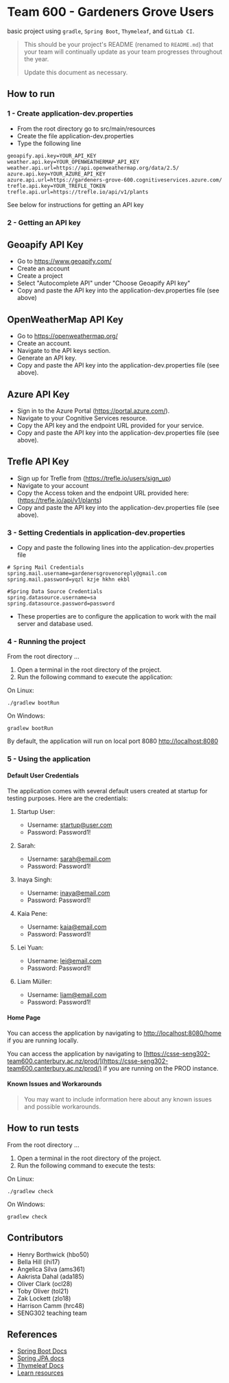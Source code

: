 # Team 600 - Gardeners Grove Users
basic project using ```gradle```, ```Spring Boot```, ```Thymeleaf```, and ```GitLab CI```.

> This should be your project's README (renamed to `README.md`) that your team will continually update as your team progresses throughout the year.
>
> Update this document as necessary.

## How to run
### 1 - Create application-dev.properties

- From the root directory go to src/main/resources
- Create the file application-dev.properties
- Type the following line
```
geoapify.api.key=YOUR_API_KEY
weather.api.key=YOUR_OPENWEATHERMAP_API_KEY
weather.api.url=https://api.openweathermap.org/data/2.5/
azure.api.key=YOUR_AZURE_API_KEY
azure.api.url=https://gardeners-grove-600.cognitiveservices.azure.com/
trefle.api.key=YOUR_TREFLE_TOKEN
trefle.api.url=https://trefle.io/api/v1/plants
```
See below for instructions for getting an API key

### 2 - Getting an API key

## Geoapify API Key

- Go to https://www.geoapify.com/
- Create an account
- Create a project
- Select "Autocomplete API" under "Choose Geoapify API key"
- Copy and paste the API key into the application-dev.properties file (see above)

## OpenWeatherMap API Key

- Go to https://openweathermap.org/
- Create an account.
- Navigate to the API keys section.
- Generate an API key.
- Copy and paste the API key into the application-dev.properties file (see above).

## Azure API Key

- Sign in to the Azure Portal (https://portal.azure.com/).
- Navigate to your Cognitive Services resource.
- Copy the API key and the endpoint URL provided for your service.
- Copy and paste the API key into the application-dev.properties file (see above).

## Trefle API Key

- Sign up for Trefle from (https://trefle.io/users/sign_up)
- Navigate to your account
- Copy the Access token and the endpoint URL provided here: (https://trefle.io/api/v1/plants)
- Copy and paste the API key into the application-dev.properties file (see above).


### 3 - Setting Credentials in application-dev.properties

- Copy and paste the following lines into the application-dev.properties file
```
# Spring Mail Credentials
spring.mail.username=gardenersgrovenoreply@gmail.com
spring.mail.password=yqzl kzje hkhn ekbl

#Spring Data Source Credentials
spring.datasource.username=sa
spring.datasource.password=password
```
- These properties are to configure the application to work with the mail server and database used.

### 4 - Running the project
From the root directory ...

1. Open a terminal in the root directory of the project.
2. Run the following command to execute the application:

On Linux:
```
./gradlew bootRun
```

On Windows:
```
gradlew bootRun
```

By default, the application will run on local port 8080 [http://localhost:8080](http://localhost:8080)

### 5 - Using the application

#### Default User Credentials
The application comes with several default users created at startup for testing purposes. Here are the credentials:

1. Startup User:
    - Username: startup@user.com
    - Password: Password1!

2. Sarah:
    - Username: sarah@email.com
    - Password: Password1!

3. Inaya Singh:
    - Username: inaya@email.com
    - Password: Password1!

4. Kaia Pene:
    - Username: kaia@email.com
    - Password: Password1!

5. Lei Yuan:
    - Username: lei@email.com
    - Password: Password1!

6. Liam Müller:
    - Username: liam@email.com
    - Password: Password1!

#### Home Page
You can access the application by navigating to [http://localhost:8080/home](http://localhost:8080/home) if you are running locally.

You can access the application by navigating to [https://csse-seng302-team600.canterbury.ac.nz/prod/](https://csse-seng302-team600.canterbury.ac.nz/prod/) if you are running on the PROD instance.

#### Known Issues and Workarounds
> You may want to include information here about any known issues and possible workarounds.

## How to run tests
From the root directory ...

1. Open a terminal in the root directory of the project.
2. Run the following command to execute the tests:

On Linux:
```
./gradlew check
```

On Windows:
```
gradlew check 
```

## Contributors

- Henry Borthwick (hbo50)
- Bella Hill (ihi17)
- Angelica Silva (ams361)
- Aakrista Dahal (ada185)
- Oliver Clark (ocl28)
- Toby Oliver (tol21)
- Zak Lockett (zlo18)
- Harrison Camm (hrc48)
- SENG302 teaching team

## References

- [Spring Boot Docs](https://docs.spring.io/spring-boot/docs/current/reference/htmlsingle/)
- [Spring JPA docs](https://docs.spring.io/spring-data/jpa/docs/current/reference/html/)
- [Thymeleaf Docs](https://www.thymeleaf.org/documentation.html)
- [Learn resources](https://learn.canterbury.ac.nz/course/view.php?id=17797&section=8)
